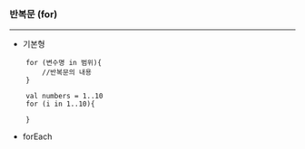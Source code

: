 ### 반복문 (for)

***

- 기본형
```
    for (변수명 in 범위){
        //반복문의 내용
    }
    
    val numbers = 1..10
    for (i in 1..10){
        
    }
```

- forEach
```
    
```